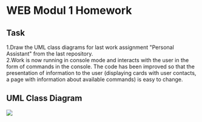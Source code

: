 # WEB Modul 1 Homework

## Task

1.Draw the UML class diagrams for last work 
assignment "Personal Assistant" from the last repository.  \
2.Work is now running in console 
mode and interacts with the user in the form of 
commands in the console. The code has been improved
so that the presentation of information 
to the user (displaying cards with user contacts, 
a page with information about available commands) 
is easy to change.

## UML Class Diagram

![]("/ClassDiagram.png")
